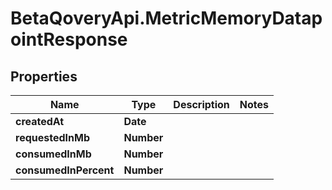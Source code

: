 # BetaQoveryApi.MetricMemoryDatapointResponse

## Properties

Name | Type | Description | Notes
------------ | ------------- | ------------- | -------------
**createdAt** | **Date** |  | 
**requestedInMb** | **Number** |  | 
**consumedInMb** | **Number** |  | 
**consumedInPercent** | **Number** |  | 


